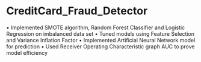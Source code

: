 # CreditCard_Fraud_Detector
• Implemented SMOTE algorithm, Random Forest Classifier and Logistic Regression on imbalanced data set 
• Tuned models using Feature Selection and Variance Inflation Factor 
• Implemented Artificial Neural Network model for prediction 
• Used Receiver Operating Characteristic graph AUC to prove model efficiency 
